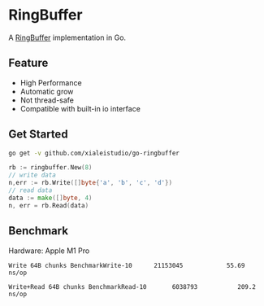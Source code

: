 # RingBuffer

A [RingBuffer](https://en.wikipedia.org/wiki/Circular_buffer) implementation in Go.

## Feature

+ High Performance
+ Automatic grow
+ Not thread-safe
+ Compatible with built-in io interface

## Get Started

```bash
go get -v github.com/xialeistudio/go-ringbuffer
```

```go
rb := ringbuffer.New(8)
// write data
n,err := rb.Write([]byte{'a', 'b', 'c', 'd'})
// read data
data := make([]byte, 4)
n, err = rb.Read(data)
```

## Benchmark

Hardware: Apple M1 Pro

```text
Write 64B chunks BenchmarkWrite-10    	21153045	        55.69 ns/op
```

```text
Write+Read 64B chunks BenchmarkRead-10    	 6038793	       209.2 ns/op
```